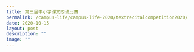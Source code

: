 ```yaml
---
title: 第三届中小学课文朗诵比赛
permalink: /campus-life/campus-life-2020/textrecitalcompetition2020/
date: 2020-10-15
layout: post
description: ""
image: ""
---
```

